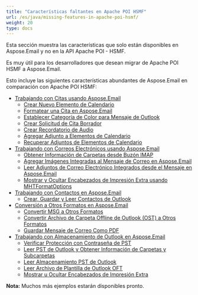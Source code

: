 ```yaml
---
title: "Características faltantes en Apache POI HSMF"
url: /es/java/missing-features-in-apache-poi-hsmf/
weight: 20
type: docs
---
```


Esta sección muestra las características que solo están disponibles en Aspose.Email y no en la API Apache POI - HSMF.

Es muy útil para los desarrolladores que desean migrar de Apache POI HSMF a Aspose.Email.

Esto incluye las siguientes características abundantes de Aspose.Email en comparación con Apache POI HSMF:

- [Trabajando con Citas usando Aspose.Email](/email/java/working-with-appointments-using-aspose-email/)
  - [Crear Nuevo Elemento de Calendario](/email/java/create-new-calendar-item/)
  - [Formatear una Cita en Aspose.Email](/email/java/formatting-an-appointment-in-aspose-email/)
  - [Establecer Categoría de Color para Mensaje de Outlook](/email/java/set-color-category-for-outlook-message/)
  - [Crear Solicitud de Cita Borrador](/email/java/create-draft-appointment-request/)
  - [Crear Recordatorio de Audio](/email/java/creating-audio-reminder/)
  - [Agregar Adjunto a Elementos de Calendario](/email/java/adding-attachments-to-calendar-items/)
  - [Recuperar Adjuntos de Elementos de Calendario](/email/java/retrieving-attachments-from-calendar-items/)
- [Trabajando con Correos Electrónicos usando Aspose.Email](/email/java/working-with-emails-using-aspose-email/)
  - [Obtener Información de Carpetas desde Buzón IMAP](/email/java/get-folders-information-from-imap-mailbox/)
  - [Agregar Imágenes Integradas al Mensaje de Correo en Aspose.Email](/email/java/add-embedded-images-to-email-message-in-aspose-email/)
  - [Leer Adjuntos de Correo Electrónico Integrados desde el Mensaje en Aspose.Email](/email/java/read-embedded-email-attachments-from-message-in-aspose-email/)
  - [Mostrar y Ocultar Encabezados de Impresión Extra usando MHTFormatOptions](/email/java/show-and-hide-extra-print-headers-using-mhtformatoptions/)
- [Trabajando con Contactos en Aspose.Email](/email/java/working-with-contacts-in-aspose-email/)
  - [Crear, Guardar y Leer Contactos de Outlook](/email/java/create-save-and-read-outlook-contacts/)
- [Conversión a Otros Formatos en Aspose.Email](/email/java/conversion-to-other-formats-in-aspose-email/)
  - [Convertir MSG a Otros Formatos](/email/java/convert-msg-to-other-formats/)
  - [Convertir Archivo de Carpeta Offline de Outlook (OST) a Otros Formatos](/email/java/convert-outlook-offline-folder-file-ost-to-other-formats/)
  - [Guardar Mensaje de Correo Como PDF](/email/java/save-email-message-as-pdf/)
- [Trabajando con Almacenamiento de Outlook en Aspose.Email](/email/java/working-with-outlook-storage-in-aspose-email/)
  - [Verificar Protección con Contraseña de PST](/email/java/check-pst-password-protection/)
  - [Leer PST de Outlook y Obtener Información de Carpetas y Subcarpetas](/email/java/read-outlook-pst-and-get-folders-and-subfolders-information/)
  - [Leer Almacenamiento PST de Outlook](/email/java/read-outlook-storage-pst/)
  - [Leer Archivo de Plantilla de Outlook OFT](/email/java/read-outlook-template-file-oft/)
  - [Mostrar u Ocultar Encabezados de Impresión Extra](/email/java/show-or-hide-extra-print-headers/)

**Nota:** Muchos más ejemplos estarán disponibles pronto.